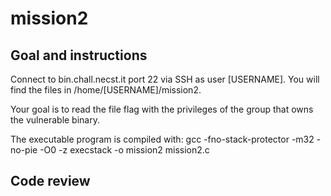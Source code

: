 # mission2
## Goal and instructions
Connect to bin.chall.necst.it port 22 via SSH as user [USERNAME]. You will find the files in /home/[USERNAME]/mission2.

Your goal is to read the file flag with the privileges of the group that owns the vulnerable binary.

The executable program is compiled with: gcc -fno-stack-protector -m32 -no-pie -O0 -z execstack -o mission2 mission2.c

## Code review
